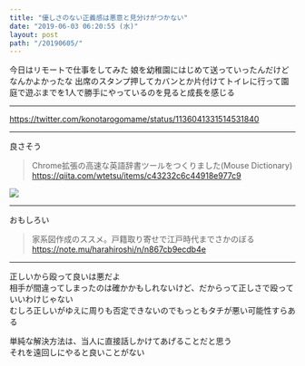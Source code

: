 ```yaml
---
title: "優しさのない正義感は悪意と見分けがつかない"
date: "2019-06-03 06:20:55 (水)"
layout: post
path: "/20190605/"
---
```


今日はリモートで仕事をしてみた
娘を幼稚園にはじめて送っていったんだけどなんかよかったな
出席のスタンプ押してカバンとか片付けてトイレに行って園庭で遊ぶまでを1人で勝手にやっているのを見ると成長を感じる

---

https://twitter.com/konotarogomame/status/1136041331514531840

---

良さそう

> Chrome拡張の高速な英語辞書ツールをつくりました(Mouse Dictionary)  
https://qiita.com/wtetsu/items/c43232c6c44918e977c9

![](https://camo.qiitausercontent.com/4b68db88fb598b8f811644f903761e76fda4fd16/68747470733a2f2f71696974612d696d6167652d73746f72652e73332e616d617a6f6e6177732e636f6d2f302f3130363430312f35376465393239642d356634622d323264312d326366632d3363326364373865653530392e676966)


---

おもしろい


> 家系図作成のススメ。戸籍取り寄せで江戸時代までさかのぼる  
https://note.mu/harahiroshi/n/n867cb9ecdb4e

---

正しいから殴って良いは悪だよ  
相手が間違ってしまったのは確かかもしれないけど、だからって正しさで殴っていいわけじゃない  
むしろ正しいがゆえに周りも否定できないのでもっともタチが悪い可能性すらある

単純な解決方法は、当人に直接話しかけてあげることだと思う  
それを遠回しにやると良いことがない
